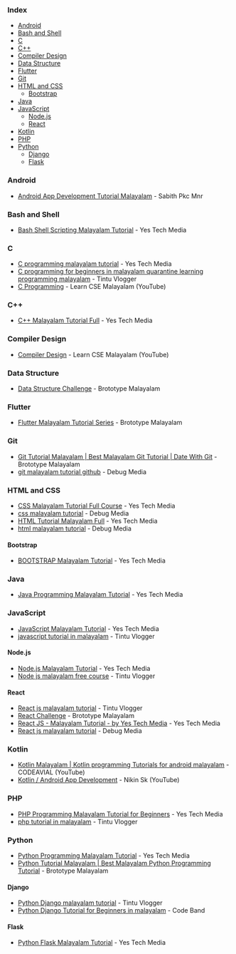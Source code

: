 ### Index

* [Android](#android)
* [Bash and Shell](#bash-and-shell)
* [C](#c)
* [C++](#cpp)
* [Compiler Design](#compiler-design)
* [Data Structure](#data-structure)
* [Flutter](#flutter)
* [Git](#git)
* [HTML and CSS](#html-and-css)
    * [Bootstrap](#bootstrap)
* [Java](#java)
* [JavaScript](#javascript)
    * [Node.js](#nodejs)
    * [React](#react)
* [Kotlin](#kotlin)
* [PHP](#php)
* [Python](#python)
    * [Django](#django)
    * [Flask](#flask)


### Android

* [Android App Development Tutorial Malayalam](https://youtube.com/playlist?list=PLZ78Q1BKkdA1-eMVQOiBiMtQQb_vYWnvV) - Sabith Pkc Mnr


### Bash and Shell

* [Bash Shell Scripting Malayalam Tutorial](https://youtube.com/playlist?list=PL1JrLEBAapUUcV6LES8bTEHJAOlkhmOHO) - Yes Tech Media


### C

* [C programming malayalam tutorial](https://youtube.com/playlist?list=PL1JrLEBAapUXh0dSzCk3dvQtGmjT9fBBj) - Yes Tech Media
* [C programming for beginners in malayalam quarantine learning programming malayalam](https://youtube.com/playlist?list=PLBKJGko2JEdEVpp5vyyfKYdv3r2GC777i) - Tintu Vlogger
* [C Programming](https://www.youtube.com/playlist?list=PLwe8bwPXjlLtUxDFwafx_XvheCUmrP2cM) - Learn CSE Malayalam (YouTube)


### <a id="cpp"></a>C++

* [C++ Malayalam Tutorial Full](https://youtube.com/playlist?list=PL1JrLEBAapUXVcHV3rO-g-N4gBHcBe2c-) - Yes Tech Media


### Compiler Design

* [Compiler Design](https://www.youtube.com/playlist?list=PLwe8bwPXjlLtPlbzxU_SICYI3PeYpEAtJ) -  Learn CSE Malayalam (YouTube)


### Data Structure

* [Data Structure Challenge](https://youtube.com/playlist?list=PLY-ecO2csVHc5kajCd3fHU6MhkTABkRh9) - Brototype Malayalam


### Flutter

* [Flutter Malayalam Tutorial Series](https://youtube.com/playlist?list=PLY-ecO2csVHcUlBVvIMAa3dbja12TFJiN) - Brototype Malayalam


### Git

* [Git Tutorial Malayalam \| Best Malayalam Git Tutorial \| Date With Git](https://youtube.com/playlist?list=PLY-ecO2csVHdLhAO6TERaMJXP8aqyWVt-) - Brototype Malayalam
* [git malayalam tutorial github](https://youtube.com/playlist?list=PL4KwFGqvN4nsAlTIl6FcEubM2CtHW7zTC) - Debug Media


### HTML and CSS

* [CSS Malayalam Tutorial Full Course](https://youtube.com/playlist?list=PL1JrLEBAapUVvE-oCkKD5QhGG8nb0hhZk) - Yes Tech Media
* [css malayalam tutorial](https://youtube.com/playlist?list=PL4KwFGqvN4ntbMZdiSS0nFXo49KZCCcdw) - Debug Media
* [HTML Tutorial Malayalam Full](https://youtube.com/playlist?list=PL1JrLEBAapUVyMVQp6SmpytH1HPeCiNPH) - Yes Tech Media
* [html malayalam tutorial](https://youtube.com/playlist?list=PL4KwFGqvN4nupwUNXQs2Dn0za5a8ijVPH) - Debug Media


#### Bootstrap

* [BOOTSTRAP Malayalam Tutorial](https://youtube.com/playlist?list=PL1JrLEBAapUWqs_HbcYngAOmpPbiccqNy) - Yes Tech Media


### Java

* [Java Programming Malayalam Tutorial](https://youtube.com/playlist?list=PL1JrLEBAapUXndScHzvMaSVOspebvFOsH) - Yes Tech Media


### JavaScript

* [JavaScript Malayalam Tutorial](https://www.youtube.com/watch?v=3mjwtu4_0uk) - Yes Tech Media
* [javascript tutorial in malayalam](https://youtube.com/playlist?list=PLBKJGko2JEdF4irCbI5BdHIEfxEdfMNqA) - Tintu Vlogger


#### Node.js

* [Node.js Malayalam Tutorial](https://youtube.com/playlist?list=PL1JrLEBAapUUKTpfCPV5Qirq-psQwY0Qq) - Yes Tech Media
* [Node js malayalam free course](https://youtube.com/playlist?list=PLBKJGko2JEdHNBid0azo2vDTi6Vx9p63h) - Tintu Vlogger


#### React

* [React js malayalam tutorial](https://youtube.com/playlist?list=PLBKJGko2JEdG8FUKu2hUF6K7irvbT8hIM) - Tintu Vlogger
* [React Challenge](https://youtube.com/playlist?list=PLY-ecO2csVHfgVM9sChmUirqK7BXUBX9P) - Brototype Malayalam
* [React JS - Malayalam Tutorial - by Yes Tech Media](https://youtube.com/playlist?list=PL1JrLEBAapUX44d5zzl0hf7vX7caSCidT) - Yes Tech Media
* [React js malayalam tutorial](https://youtube.com/playlist?list=PL4KwFGqvN4nuKJ3bJSP-LcchabWJtPtE8) - Debug Media


### Kotlin

* [Kotlin Malayalam | Kotlin programming Tutorials for android malayalam](https://www.youtube.com/playlist?list=PLaP7lUdqAGYPpEutAk6o1jKC08Rc5xMXs) - CODEAVIAL (YouTube)
* [Kotlin / Android App Development](https://www.youtube.com/playlist?list=PLefF9wgiOa4WFRP4IvRCZre7xLjRkJdlQ) - Nikin Sk (YouTube)


### PHP

* [PHP Programming Malayalam Tutorial for Beginners](https://www.youtube.com/watch?v=nFYWCouZ1UA) - Yes Tech Media
* [php tutorial in malayalam](https://youtube.com/playlist?list=PLBKJGko2JEdH_T2ki6ty4xGV19qB7Hpmm) - Tintu Vlogger


### Python

* [Python Programming Malayalam Tutorial](https://www.youtube.com/watch?v=ihnWXGPxNEk) - Yes Tech Media
* [Python Tutorial Malayalam \| Best Malayalam Python Programming Tutorial](https://youtube.com/playlist?list=PLY-ecO2csVHfbpOmWamlb8Mujjdnl1jks) - Brototype Malayalam 


#### Django

* [Python Django malayalam tutorial](https://www.youtube.com/watch?v=Obu5qj9sdaE) - Tintu Vlogger
* [Python Django Tutorial for Beginners in malayalam](https://www.youtube.com/playlist?list=PLbasZIkCgHJGXEjcatJ3aO1NpS2PsOtoQ) - Code Band


#### Flask

* [Python Flask Malayalam Tutorial](https://youtube.com/playlist?list=PL1JrLEBAapUU-HCC1f5x8YiGEMoZdGl0e) - Yes Tech Media
